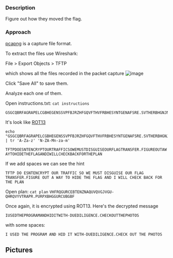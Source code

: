 ### Description

Figure out how they moved the flag.

### Approach

[pcapng](https://pcapng.com/) is a capture file format. 

To extract the files use Wireshark:

File > Export Objects > TFTP

which shows all the files recorded in the packet capture
![image](https://github.com/Harsha-creates/PicoCTF/assets/68886253/7218600d-2fc4-44dc-ac2c-c3069e6a8d80)

Click "Save All" to save them.

Analyze each one of them.

Open instructions.txt: `cat instructions`

```text
GSGCQBRFAGRAPELCGBHEGENSSVPFBJRZHFGQVFTHVFRBHESYNTGENAFSRE.SVTHERBHGNJNLGBUVQRGURSYNTNAQVJVYYPURPXONPXSBEGURCYNA
```

It's look like [ROT13](https://en.wikipedia.org/wiki/ROT13)

```code
echo "GSGCQBRFAGRAPELCGBHEGENSSVPFBJRZHFGQVFTHVFRBHESYNTGENAFSRE.SVTHERBHGNJNLGBUVQRGURSYNTNAQVJVYYPURPXONPXSBEGURCYNA" | tr 'A-Za-z' 'N-ZA-Mn-za-m'
```
`TFTPDOESNTENCRYPTOURTRAFFICSOWEMUSTDISGUISEOURFLAGTRANSFER.FIGUREOUTAWAYTOHIDETHEFLAGANDIWILLCHECKBACKFORTHEPLAN`

If we add spaces we can see the hint

`TFTP DO ESNTENCRYPT OUR TRAFFIC SO WE MUST DISGUISE OUR FLAG TRANSFER.FIGURE OUT A WAY TO HIDE THE FLAG AND I WILL CHECK BACK FOR THE PLAN`

Open plan: `cat plan`
`VHFRQGURCEBTENZNAQUVQVGJVGU-QHRQVYVTRAPR.PURPXBHGGURCUBGBF`

Once again, it is encrypted using ROT13. Here's the decrypted message

`IUSEDTHEPROGRAMANDHIDITWITH-DUEDILIGENCE.CHECKOUTTHEPHOTOS`

with some spaces:

`I USED THE PROGRAM AND HID IT WITH-DUEDILIGENCE.CHECK OUT THE PHOTOS`

## Pictures
